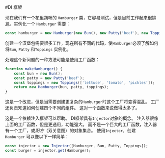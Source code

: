 #DI 框架

现在我们有一个花里胡哨的 `Hamburger` 类，它容易测试，但是目前工作起来很尴尬。实例化一个 `Hamburger` 需要：

```typescript
const hamburger = new Hamburger(new Bun(), new Patty('beef'), new Toppings([]));
```

创建一个汉堡包需要很多工作，现在所有不同的代码，使`Hamburger`必须了解如何将`Bun`, `Patty` 和`Toppings` 实例化。

处理这个新问题的一种方法可能是使用工厂函数：

```typescript
function makeHamburger() {
    const bun = new Bun();
    const patty = new Patty('beef');
    const toppings = new Toppings(['lettuce', 'tomato', 'pickles']);
    return new Hamburger(bun, patty, toppings);
}
```

这是一个改进，但是当需要创建更复杂的`Hamburger`时这个工厂将变得混乱。 工厂还负责知道如何创建四个不同的组件。 这对一个函数来说做得太多了。

这是一个依赖注入框架可以帮助。 DI框架具有`Injector`对象的概念。 注入器很像上面的工厂函数，但是更通用，功能强大。 而不是一个巨大的工厂函数，注入器有一个工厂，或*配方*（双关意图）的对象集合。 使用`Injector`，创建`Hamburger` 可以像以下一样简单：

```typescript
const injector = new Injector([Hamburger, Bun, Patty, Toppings]);
const burger = injector.get(Hamburger);
```

